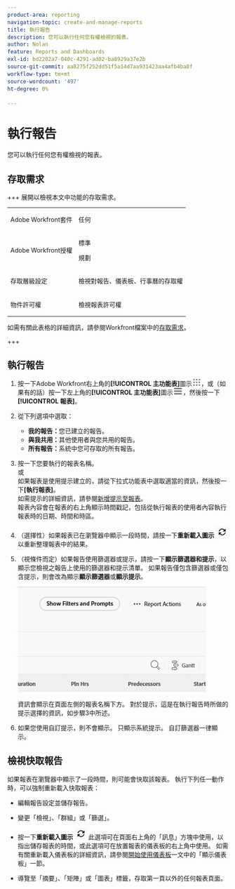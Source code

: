 ```yaml
---
product-area: reporting
navigation-topic: create-and-manage-reports
title: 執行報告
description: 您可以執行任何您有權檢視的報表。
author: Nolan
feature: Reports and Dashboards
exl-id: bd2202a7-040c-4291-ad02-ba8929a37e2b
source-git-commit: aa8275f252dd51f5a14d7aa931423aa4afb4ba8f
workflow-type: tm+mt
source-wordcount: '497'
ht-degree: 0%

---
```



# 執行報告

您可以執行任何您有權檢視的報表。

<!-- Audited: 11/2024 -->

<!--
NOTE: ***Linked to Getting Started with Reporting.***This information is obsolete, because asynchronous timeline is not enabled for all customers (used to be included in the "Viewing a Cached Report" section): Some reports in Workfront can take a significant time to load. If your report takes longer than 30 seconds to load, your report is cached after it is finished loading, and a message is displayed in the upper-right corner of the page indicating that the report being viewed is a saved report from a specific time.

After a report is cached, it is available for the next 12 hours. Any user who runs the report (as described in "Running a Report") sees the cached report.)
-->

## 存取需求

+++ 展開以檢視本文中功能的存取需求。 

<table style="table-layout:auto"> 
 <col> 
 <col> 
 <tbody> 
  <tr> 
   <td role="rowheader">Adobe Workfront套件</td> 
   <td> <p>任何</p> </td> 
  </tr> 
  <tr> 
   <td role="rowheader">Adobe Workfront授權</td> 
   <td> 
      <p>標準</p>
      <p>規劃</p>
   </td>
  </tr> 
  <tr> 
   <td role="rowheader">存取層級設定</td> 
   <td> <p>檢視對報告、儀表板、行事曆的存取權</p></td> 
  </tr> 
  <tr> 
   <td role="rowheader">物件許可權</td> 
     <td> <p>檢視報表許可權</p></td> 
  </tr> 
 </tbody> 
</table>

如需有關此表格的詳細資訊，請參閱Workfront檔案中的[存取需求](/help/quicksilver/administration-and-setup/add-users/access-levels-and-object-permissions/access-level-requirements-in-documentation.md)。

+++

## 執行報告

1. 按一下Adobe Workfront右上角的&#x200B;**[!UICONTROL 主功能表]**&#x200B;圖示![主功能表](/help/_includes/assets/main-menu-icon.png)，或（如果有的話）按一下左上角的&#x200B;**[!UICONTROL 主功能表]**&#x200B;圖示![主功能表](/help/_includes/assets/main-menu-icon-left-nav.png)，然後按一下&#x200B;**[!UICONTROL 報表]**。

1. 從下列選項中選取：

   * **我的報告：**&#x200B;您已建立的報告。
   * **與我共用：**&#x200B;其他使用者與您共用的報告。
   * **所有報告：**&#x200B;系統中您可存取的所有報告。

1. 按一下您要執行的報表名稱。\
   或\
   如果報表是使用提示建立的，請從下拉式功能表中選取適當的資訊，然後按一下&#x200B;**[執行報表]**。\
   如需提示的詳細資訊，請參閱[新增提示至報表](../../../reports-and-dashboards/reports/creating-and-managing-reports/add-prompt-report.md)。\
   報表內容會在報表的右上角顯示時間戳記，包括從執行報表的使用者內容執行報表時的日期、時間和時區。

1. （選擇性）如果報表已在瀏覽器中顯示一段時間，請按一下&#x200B;**重新載入圖示** ![重新載入圖示](assets/unshimmed-report-refresh-icon.png)以重新整理報表中的結果。

1. （視條件而定）如果報告使用篩選器或提示，請按一下&#x200B;**顯示篩選器和提示**，以顯示您檢視之報告上使用的篩選器和提示清單。 如果報告僅包含篩選器或僅包含提示，則會改為顯示&#x200B;**顯示篩選器**&#x200B;或&#x200B;**顯示提示**。

   ![顯示篩選和提示](assets/unshimmed-show-filters-and-prompts.png)

   資訊會顯示在頁面左側的報表名稱下方。 對於提示，這是在執行報告時所做的提示選擇的資訊，如步驟3中所述。

1. 如果您使用自訂提示，則不會顯示。 只顯示系統提示。 自訂篩選器一律顯示。

## 檢視快取報告

如果報表在瀏覽器中顯示了一段時間，則可能會快取該報表。 執行下列任一動作時，可以強制重新載入快取報表：

* 編輯報告設定並儲存報告。
* 變更「檢視」、「群組」或「篩選」。
* 按一下&#x200B;**重新載入圖示** ![重新載入圖示](assets/unshimmed-report-refresh-icon.png)
此選項可在頁面右上角的「訊息」方塊中使用，以指出儲存報表的時間，或此選項可在放置報表的儀表板的右上角中使用。 如需有關重新載入儀表板的詳細資訊，請參閱[開始使用儀表板](../../../reports-and-dashboards/dashboards/understanding-dashboards/get-started-dashboards.md)一文中的「顯示儀表板」一節。

* 導覽至「摘要」、「矩陣」或「圖表」標籤，存取第一頁以外的任何報表頁面。
